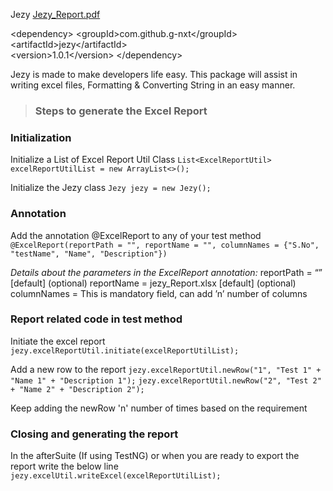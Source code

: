 Jezy [Jezy_Report.pdf](https://github.com/g-nxt/jezy/files/7894997/Jezy_Report.pdf)

&lt;dependency&gt;&#10;
&lt;groupId&gt;com.github.g-nxt&lt;/groupId&gt;&#10;  
&lt;artifactId&gt;jezy&lt;/artifactId&gt;&#10;  
&lt;version&gt;1.0.1&lt;/version&gt;&#10;
&lt;/dependency&gt;

Jezy is made to make developers life easy. This package will assist in writing excel files, Formatting & Converting String in an easy manner.

> ### **Steps to generate the Excel Report**

### **Initialization**

Initialize a List of Excel Report Util Class
`List<ExcelReportUtil> excelReportUtilList = new ArrayList<>();`

Initialize the Jezy class
`Jezy jezy = new Jezy();`

### **Annotation**

Add the annotation @ExcelReport to any of your test method
`@ExcelReport(reportPath = "", reportName = "", columnNames = {"S.No", "testName", "Name", "Description"})`

_Details about the parameters in the ExcelReport annotation:_
reportPath = “” [default] (optional)
reportName = jezy_Report.xlsx [default] (optional)
columnNames = This is mandatory field, can add ’n’ number of columns

### **Report related code in test method**

Initiate the excel report
`jezy.excelReportUtil.initiate(excelReportUtilList);`

Add a new row to the report
`jezy.excelReportUtil.newRow("1", "Test 1" + "Name 1" + "Description 1");`
`jezy.excelReportUtil.newRow("2", "Test 2" + "Name 2" + "Description 2");`

Keep adding the newRow 'n' number of times based on the requirement

### **Closing and generating the report**
In the afterSuite (If using TestNG) or when you are ready to export the report write the below line
`jezy.excelUtil.writeExcel(excelReportUtilList);`
